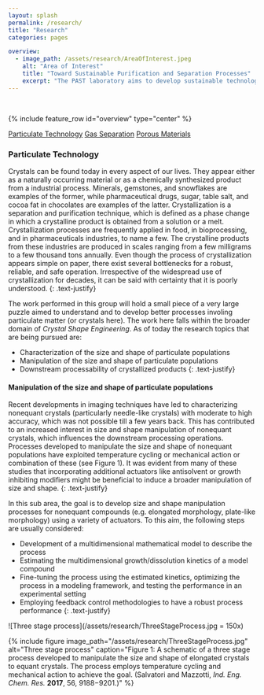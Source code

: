 ```yaml
---
layout: splash
permalink: /research/
title: "Research"
categories: pages

overview:
  - image_path: /assets/research/AreaOfInterest.jpeg
    alt: "Area of Interest"
    title: "Toward Sustainable Purification and Separation Processes"
    excerpt: "The PAST laboratory aims to develop sustainable technologies for challenging purification and separation problems. To achieve this the research activities span all the way from understanding fundamentals to developing processes. *Particulate Technology*, *Gas Separation*, and *Porous Materials* are the three focus areas of the laboratory. <br />"
---
```


<br />

{% include feature_row id="overview" type="center" %}

<a href="#ParTech" class="btn btn--primary">Particulate Technology</a> <a href="#" class="btn btn--primary">Gas Separation</a> <a href="#" class="btn btn--primary">Porous Materials</a>

<h3 id="ParTech">Particulate Technology</h3>
Crystals can be found today in every aspect of our lives. They appear either as a naturally occurring material or as a chemically synthesized product from a industrial process. Minerals, gemstones, and snowflakes are examples of the former, while pharmaceutical drugs, sugar, table salt, and cocoa fat in chocolates are examples of the latter. Crystallization is a separation and purification technique, which is defined as a phase change in which a crystalline product is obtained from a solution or a melt. Crystallization processes are frequently applied in food, in bioprocessing, and in pharmaceuticals industries, to name a few. The crystalline products from these industries are produced in scales ranging from a few milligrams to a few thousand tons annually. Even though the process of crystallization appears simple on paper, there exist several bottlenecks for a robust, reliable, and safe operation. Irrespective of the widespread use of crystallization for decades, it can be said with certainty that it is poorly understood. 
{: .text-justify}

The work performed in this group will hold a small piece of a very large puzzle aimed to understand and to develop better processes involing particulate matter (or crystals here). The work here falls within the broader domain of *Crystal Shape Engineering*. As of today the research topics that are being pursued are:
* Characterization of the size and shape of particulate populations
* Manipulation of the size and shape of particulate populations
* Downstream processability of crystallized products
{: .text-justify}

<h4 id="ParTech">Manipulation of the size and shape of particulate populations</h4>
Recent developments in imaging techniques have led to characterizing nonequant crystals (particularly needle-like crystals) with moderate to high accuracy, which was not possible till a few years back. This has contributed to an increased interest in size and shape manipulation of nonequant crystals, which influences the downstream processing operations. Processes developed to manipulate the size and shape of nonequant populations have exploited temperature cycling or mechanical action or combination of these (see Figure 1). It was evident from many of these studies that incorporating additional actuators like antisolvent or growth inhibiting modifiers might be beneficial to induce a broader manipulation of size and shape.
{: .text-justify}

In this sub area, the goal is to develop size and shape manipulation processes for nonequant compounds (e.g. elongated morphology, plate-like morphology) using a variety of actuators. To this aim, the following steps are usually considered:
* Development of a multidimensional mathematical model to describe the process
* Estimating the multidimensional growth/dissolution kinetics of a model compound
* Fine-tuning the process using the estimated kinetics, optimizing the process in a modeling framework, and testing the performance in an experimental setting
* Employing feedback control methodologies to have a robust process performance
{: .text-justify}

![Three stage process](/assets/research/ThreeStageProcess.jpg = 150x)

{% include figure image_path="/assets/research/ThreeStageProcess.jpg" alt="Three stage process" caption="Figure 1: A schematic of a three stage process developed to manipulate the size and shape of elongated crystals to equant crystals. The process employs temperature cycling and mechanical action to achieve the goal. (Salvatori and Mazzotti, *Ind. Eng. Chem. Res.* **2017**, 56, 9188−9201.)" %}
